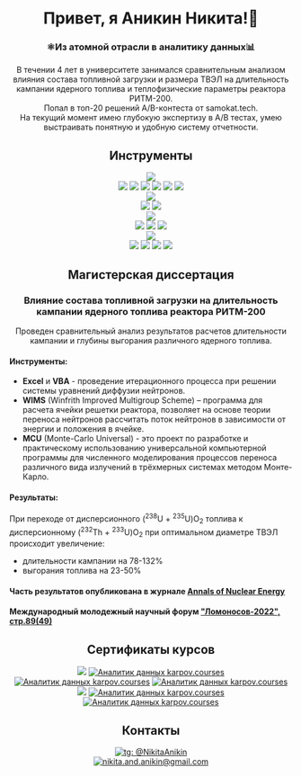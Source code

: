 <h1 align="center">Привет, я Аникин Никита!👋</h1>

<h3 align="center">⚛️Из атомной отрасли в аналитику данных📊</h3>
<p align="center">В течении 4 лет в университете занимался сравнительным анализом влияния состава топливной загрузки и размера ТВЭЛ на длительность кампании ядерного топлива и теплофизические параметры реактора РИТМ-200. <br>
Попал в топ-20 решений A/B-контеста от samokat.tech. <br>
На текущий момент имею глубокую экспертизу в A/B тестах, умею выстраивать понятную и удобную систему отчетности.
</p>

<h2 align="center">Инструменты</h2>

<div align="center">
  <img src="https://img.shields.io/badge/Python-4A90E2?style=for-the-badge&logo=python&logoColor=white"/>
</div>
<div align="center">
  <img src="https://img.shields.io/badge/pandas-1D334A?style=for-the-badge&logo=pandas&logoColor=white"/>
  <img src="https://img.shields.io/badge/SciPy-1D334A?style=for-the-badge&logo=scipy&logoColor=white"/>
  <img src="https://img.shields.io/badge/NumPy-1D334A?style=for-the-badge&logo=NumPy&logoColor=white"/>
  <img src="https://img.shields.io/badge/pandahouse-1D334A?style=for-the-badge"/>
  <img src="https://img.shields.io/badge/seaborn-1D334A?style=for-the-badge"/>
  <img src="https://img.shields.io/badge/matplotlib-1D334A?style=for-the-badge"/>
</div>
<div align="center">
  <img src="https://img.shields.io/badge/SQL-4A90E2?style=for-the-badge"/>
</div>
<div align="center">
  <img src="https://img.shields.io/badge/ClickHouse-1D334A?style=for-the-badge&logo=clickhouse&logoColor=white"/>
  <img src="https://img.shields.io/badge/PostgreSQL-1D334A?style=for-the-badge&logo=PostgreSQL&logoColor=white"/>
</div>
<div align="center">
  <img src="https://img.shields.io/badge/BI-4A90E2?style=for-the-badge"/>
</div>
<div align="center">
  <img src="https://img.shields.io/badge/Tableau-1D334A?style=for-the-badge&logo=tableau&logoColor=white"/>
  <img src="https://img.shields.io/badge/Superset-1D334A?style=for-the-badge"/>
  <img src="https://img.shields.io/badge/Redash-1D334A?style=for-the-badge&logo=redash&logoColor=white"/>
</div>
<div align="center">
  <img src="https://img.shields.io/badge/Прочее-4A90E2?style=for-the-badge"/>
</div>
<div align="center">
  <img src="https://img.shields.io/badge/Airflow-1D334A?style=for-the-badge&logo=apacheairflow&logoColor=white"/>
  <img src="https://img.shields.io/badge/Excel-1D334A?style=for-the-badge&logo=microsoftexcel&logoColor=white"/>
  <img src="https://img.shields.io/badge/Jupyter-1D334A?style=for-the-badge&logo=jupyter&logoColor=white"/>
  <img src="https://img.shields.io/badge/git-1D334A?style=for-the-badge&logo=git&logoColor=white"/>
</div>

<h2  align="center">Магистерская диссертация</h2>
<h3  align="center">Влияние состава топливной загрузки на длительность кампании ядерного топлива реактора РИТМ-200</h3>

<p align="center">Проведен сравнительный анализ результатов расчетов длительности кампании и глубины выгорания различного ядерного топлива.</p>

<h4>Инструменты:</h4>
<ul>
  <li><b>Excel</b> и <b>VBA</b> - проведение итерационного процесса при решении системы уравнений диффузии нейтронов.</li>
  <li><b>WIMS</b> (Winfrith Improved Multigroup Scheme) – программа для расчета ячейки решетки реактора, позволяет на основе теории переноса нейтронов рассчитать поток нейтронов в зависимости от энергии и положения в ячейке.</li>
  <li><b>MCU</b> (Monte-Carlo Universal) - это проект по разработке и практическому использованию универсальной компьютерной программы для численного моделирования процессов переноса различного вида излучений в трёхмерных системах методом Монте-Карло.</li>
</ul>

<h4>Результаты:</h4>
<p>При переходе от дисперсионного (<sup>238</sup>U + <sup>235</sup>U)O<sub>2</sub> топлива к дисперсионному (<sup>232</sup>Th + <sup>233</sup>U)O<sub>2</sub> при оптимальном диаметре ТВЭЛ происходит увеличение:</p>
<ul>
  <li>длительности кампании на 78-132%</li>
  <li>выгорания топлива на 23-50%</li>
</ul>

<h4>Часть результатов опубликована в журнале <a href="https://www.sciencedirect.com/science/article/abs/pii/S0306454922001402?dgcid=coauthor"><b>Annals of Nuclear Energy</b></a></h4>
<h4>Международный молодежный научный форум <a href="https://disk.yandex.ru/i/iSQ629rHwYySfA">"Ломоносов-2022", стр.89(49)</a></h4>

<h2  align="center">Сертификаты курсов</h2>
<div align="center">
  <img src="https://img.shields.io/badge/karpov.courses-4A90E2?style=for-the-badge"/>
  <a href="https://lab.karpov.courses/certificate/ae6ec04d-16f1-41f5-a393-a6f0dcb99ad8/"><img src="https://img.shields.io/badge/Аналитик_данных-1D334A?style=for-the-badge" alt="Аналитик данных karpov.courses""></a>
  <a href="https://lab.karpov.courses/certificate/e4c9458a-9933-4fc8-b2fa-370f14c50581/"><img src="https://img.shields.io/badge/Симулятор_аналитика-1D334A?style=for-the-badge" alt="Аналитик данных karpov.courses""></a>
  <a href="https://lab.karpov.courses/certificate/9f00a81f-a5c7-45bc-90ba-6ede9c039e60/"><img src="https://img.shields.io/badge/Симулятор_SQL-1D334A?style=for-the-badge" alt="Аналитик данных karpov.courses""></a>
</div>

<div align="center">
  <img src="https://img.shields.io/badge/stepik-4A90E2?style=for-the-badge"/>
  <a href="https://stepik.org/cert/1035627"><img src="https://img.shields.io/badge/Поколение_Python:_курс_для_продвинутых-1D334A?style=for-the-badge" alt="Аналитик данных karpov.courses""></a>
  <a href="https://stepik.org/cert/1046813"><img src="https://img.shields.io/badge/Основы_статистики-1D334A?style=for-the-badge" alt="Аналитик данных karpov.courses""></a>
</div>

<h2  align="center">Контакты</h2>
<div  align="center">
  <a href="https://t.me/NikitaAnikin"><img src="https://img.shields.io/badge/Telegram_@NikitaAnikin-4A90E2?style=for-the-badge&logo=telegram&logoColor=black" alt="tg: @NikitaAnikin""></a>
</div>
<div  align="center">
  <a href="mailto:nikita.and.anikin@gmail.com"><img src="https://img.shields.io/badge/nikita.and.anikin@gmail.com-4A90E2?style=for-the-badge&logo=maildotru&logoColor=black" alt="nikita.and.anikin@gmail.com""></a>
</div>
